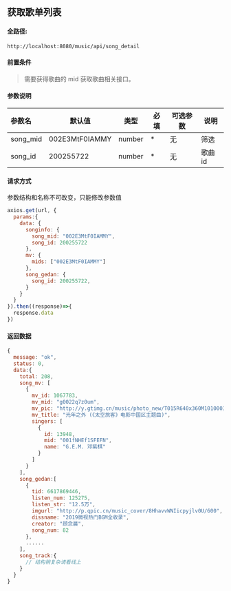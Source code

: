 ## 获取歌单列表

#### 全路径:

```
http://localhost:8080/music/api/song_detail
```

#### 前置条件

> 需要获得歌曲的 mid 
> 获取歌曲相关接口。

#### 参数说明

| 参数名   | 默认值 | 类型   | 必填 | 可选参数                          | 说明               |
| :------- | ------ | ------ | ---- | --------------------------------- | ------------------ |
| song_mid | 002E3MtF0IAMMY | number | *    | 无 | 筛选 |
| song_id | 200255722 | number | *    | 无 | 歌曲 id |


#### 请求方式

参数结构和名称不可改变，只能修改参数值

```js
axios.get(url, {
  params:{
    data: {
      songinfo: {
        song_mid: "002E3MtF0IAMMY",
        song_id: 200255722
      },
      mv: {
        mids: ["002E3MtF0IAMMY"]
      },
      song_gedan: {
        song_id: 200255722,
      }
    }
  }  
}).then((response)=>{
  response.data
})
```

#### 返回数据

```js
{
  message: "ok",
  status: 0,
  data:{
    total: 208,                                 
    song_mv: [
      {
        mv_id: 1067783,
        mv_mid: "g0022q7z0um",
        mv_pic: "http://y.gtimg.cn/music/photo_new/T015R640x360M10100038AaM2GLWRT.jpg",
        mv_title: "光年之外 (《太空旅客》电影中国区主题曲)",
        singers: [
          {
            id: 13948,
            mid: "001fNHEf1SFEFN",
            name: "G.E.M. 邓紫棋"
          }
        ]
      }
    ],
    song_gedan:[
      {
        tid: 6617869446,
        listen_num: 125275,
        listen_str: "12.5万",
        imgurl: "http://p.qpic.cn/music_cover/8HhavvWNIicpyjlv0U/600",
        dissname: "2019微视热门BGM全收录",
        creator: "顾念晨",
        song_num: 82
      },
      ......
    ],
    song_track:{
      // 结构稍复杂请看线上
    }
  }
}
```

